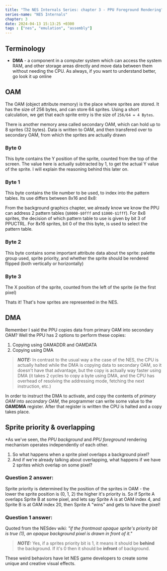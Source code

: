 ```yaml
---
title: "The NES Internals Series: chapter 3 - PPU Foreground Rendering"
series-name: "NES Internals"
chapter: 3
date: 2024-04-13 15:13:25 +0300
tags : ["nes", "emulation", "assembly"]
---
```


## Terminology

- **DMA** - a component in a computer system which can access the system RAM, and other storage areas directly and move data between them without needing the CPU.
As always, if you want to understand better, go look it up online

## OAM

The OAM (object attribute memory) is the place where sprites are stored. It has the size of 256 bytes, and can store 64 sprites.
Using a short calculation, we get that each sprite entry is the size of `256/64 = 4 Bytes`.

There is another memory area called secondary OAM, which can hold up to 8 sprites (32 bytes).
Data is written to OAM, and then transfered over to secondary OAM, from which the sprites are actually drawn

### Byte 0

This byte contains the Y position of the sprite, counted from the top of the screen.
The value here is actually subtracted by 1, to get the actual Y value of the sprite. I will explain the reasoning behind this later on.

### Byte 1

This byte contains the tile number to be used, to index into the pattern tables.
Its use differs between 8x16 and 8x8:

From the background graphics chapter, we already know we know the PPU can address 2 pattern tables (`$0000-$0fff` and `$1000-$1fff`).
For 8x8 sprites, the decision of which pattern table to use is given by bit 3 of PPUCTRL.
For 8x16 sprites, bit 0 of the this byte, is used to select the pattern table.

### Byte 2

This byte contains some important attribute data about the sprite: palette group used, sprite priority, and whether the sprite should be rendered flipped (both vertically or horizontally)

### Byte 3

The X position of the sprite, counted from the left of the sprite (ie the first pixel)

Thats it! That's how sprites are represented in the NES.


## DMA

Remember I said the PPU copies data from primary OAM into secondary OAM?
Well the PPU has 2 options to perform these copies:
1. Copying using OAMADDR and OAMDATA
2. Copying using DMA


> **_NOTE:_** In contrast to the usual way a the case of the NES, the CPU is actually halted while the DMA is copying data to secondary OAM, so it doesn't have that advantage, but the copy is actually way faster using DMA (it takes 2 cycles to copy a byte using DMA, and the CPU has overhead of resolving the addressing mode, fetching the next instruction, etc.)

In order to instruct the DMA to activate, and copy the contents of _primary OAM_ into _secondary OAM_, the programmer can write some value to the **OAMDMA** register.
After that register is written the CPU is halted and a copy takes place.

## Sprite priority & overlapping

*As we've seen, the _PPU background_ and _PPU foreground_ rendering mechanism operates independently of each other.
1. So what happens when a sprite pixel overlaps a background pixel?
2. And if we're already talking about overlapping, what happens if we have 2 sprites which overlap on some pixel?

### Question 2 answer:

Sprite priority is determined by the position of the sprites in OAM - the lower the sprite position is (0, 1, 2) the higher it's priority is.
So if Sprite A overlaps Sprite B at some pixel, and lets say Sprite A is at OAM index 4, and Sprite B is at OAM index 20, then Sprite A "wins" and gets to have the pixel!

### Question 1 answer:

Quoted from the NESdev wiki: _"if the frontmost opaque sprite's priority bit is true (1), an opaque background pixel is drawn in front of it."_

> **_NOTE:_** Yes, if a sprites priority bit is 1, it means it should be **behind** the background. If it's 0 then it should be **infront** of background.

These weird behaviors have let NES game developers to create some unique and creative visual effects.
